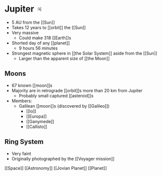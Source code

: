# Jupiter ♃

- 5 AU from the [[Sun]]
- Takes 12 years to [[orbit]] the [[Sun]]
- Very massive
  - Could make 318 [[Earth]]s
- Shorted day of any [[planet]]
  - 9 hours 56 minutes
- Strongest magnetic sphere in [[the Solar System]] aside from the [[Sun]]
  - Larger than the apparent size of [[the Moon]]

## Moons

- 67 known [[moon]]s
- Majority are in retrograde [[orbit]]s more than 20 km from Jupiter
  - Probably small captured [[asteroid]]s
- Members:
  - Galilean [[moon]]s (discovered by [[Galileo]])
    - [[Io]]
    - [[Europa]]
    - [[Ganymede]]
    - [[Callisto]]

## Ring System

- Very faint
- Originally photographed by the [[Voyager mission]]

[[Space]] [[Astronomy]] [[Jovian Planet]] [[Planet]]

